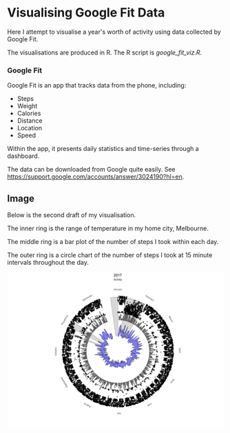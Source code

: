 # Visualising Google Fit Data

Here I attempt to visualise a year's worth of activity using data collected by Google Fit.

The visualisations are produced in R. The R script is *google_fit_viz.R*.

### Google Fit

Google Fit is an app that tracks data from the phone, including:

* Steps
* Weight
* Calories
* Distance
* Location
* Speed

Within the app, it presents daily statistics and time-series through a dashboard.

The data can be downloaded from Google quite easily. See <https://support.google.com/accounts/answer/3024190?hl=en>.

## Image

Below is the second draft of my visualisation.

The inner ring is the range of temperature in my home city, Melbourne.

The middle ring is a bar plot of the number of steps I took within each day.

The outer ring is a circle chart of the number of steps I took at 15 minute intervals throughout the day.

![image](/image/draft2.jpeg)
